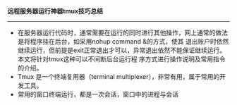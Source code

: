 **远程服务器运行神器tmux技巧总结**
**********************************************
- 在服务器运行代码时，通常需要在运行的同时进行其他操作，网上通常的做法是将程序挂在后台，如采用nohup command &的方式，使其
  退出账户时依然继续运行，但前提是exit正常退出才可以，异常退出依然不能保证继续运行。本文将针对tmux这种可以不间断后台运行程
  序方式进行操作说明及常用指令的介绍。
- Tmux 是一个终端复用器（terminal multiplexer），非常有用，属于常用的开发工具。
- 常用的窗口终端运行，都是一次会话，窗口中的进程与会话
